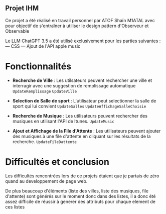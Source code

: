 ## Projet IHM
Ce projet a été réalisé en travail personnel par ATOF Shaïn M1ATAL avec pour objectif de s'entraîner à utiliser le design pattern d'Observeur et Observable

Le LLM ChatGPT 3.5 a été utilisé exclusivement pour les parties suivantes : 
— CSS
— Ajout de l'API apple music

# Fonctionnalités 

- **Recherche de Ville** : Les utilsateurs peuvent rechercher une ville et interragir avec une suggestion de remplissage automatique
`UpdateRemplissage`
`UpdateVille`


- **Selection de Salle de sport** : L'utilisateur peut selectionner la salle de sport qui lui convient
`UpdateSalles`
`UpdateAffichageSalleChoisie`

- **Recherche de Musique** : Les utilisateurs peuvent rechercher des musiques en utilisant l'API de Itunes.
`UpdateMusic`

- **Ajout et Affichage de la File d'Attente** : Les utilisateurs peuvent ajouter des musiques à une file d'attente en cliquant sur les résultats de la recherche.
`UpdateFileDattente`



# Difficultés et conclusion

Les difficultés rencontrées lors de ce projets étaient que je partais de zéro quand au developpement de page web.

De plus beaucoup d'éléments (liste des villes, liste des musiques, file d'attente) sont générés sur le moment donc dans des listes, il a donc été assez difficile de réussir à generer des attributs pour chaque element de ces listes 
